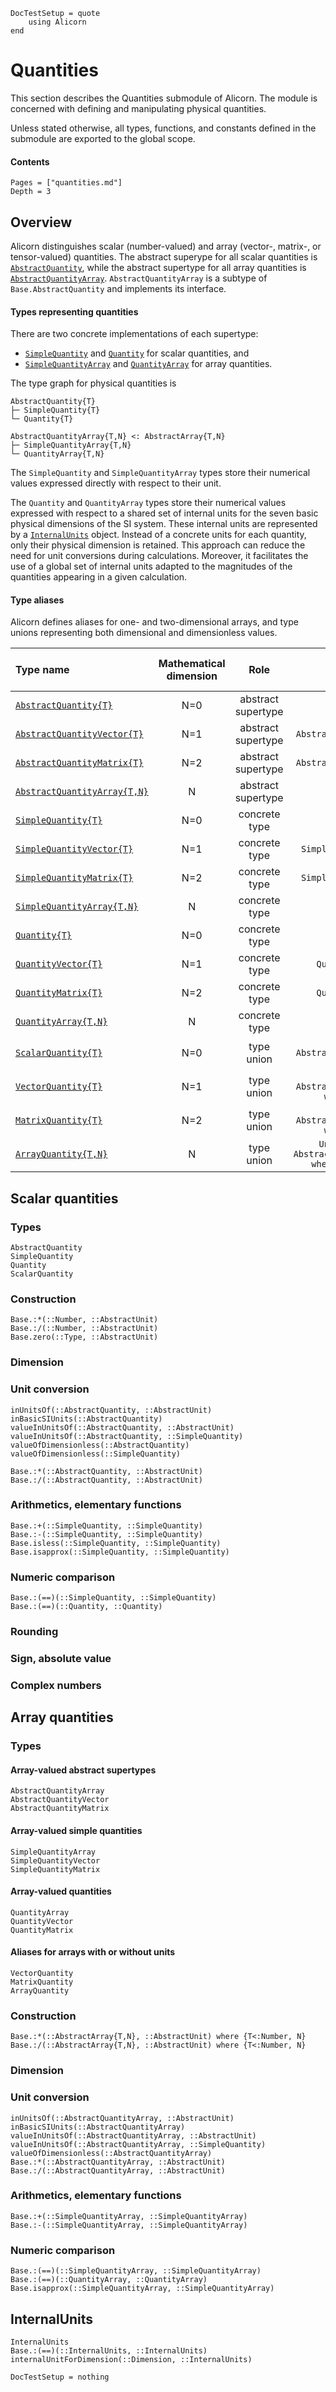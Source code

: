 ```@meta
DocTestSetup = quote
    using Alicorn
end
```

# Quantities

This section describes the Quantities submodule of Alicorn. The module is concerned with defining and manipulating physical quantities.

Unless stated otherwise, all types, functions, and constants defined in the submodule are exported to the global scope.

#### Contents

```@contents
Pages = ["quantities.md"]
Depth = 3
```

## Overview

Alicorn distinguishes scalar (number-valued) and array (vector-, matrix-, or
tensor-valued) quantities. The abstract superype for all scalar quantities is
[`AbstractQuantity`](@ref), while the abstract supertype for all array
quantities is [`AbstractQuantityArray`](@ref). `AbstractQuantityArray` is a
subtype of `Base.AbstractQuantity` and implements its interface.

#### Types representing quantities

There are two concrete implementations of each supertype:
- [`SimpleQuantity`](@ref) and [`Quantity`](@ref) for scalar quantities, and
- [`SimpleQuantityArray`](@ref) and [`QuantityArray`](@ref) for array quantities.

The type graph for physical quantities is
```
AbstractQuantity{T}
├─ SimpleQuantity{T}
└─ Quantity{T}

AbstractQuantityArray{T,N} <: AbstractArray{T,N}
├─ SimpleQuantityArray{T,N}
└─ QuantityArray{T,N}
```

The `SimpleQuantity` and `SimpleQuantityArray` types store their numerical
values expressed directly with respect to their unit.

The `Quantity` and `QuantityArray` types store their numerical values expressed
with respect to a shared set of internal units for the seven basic physical
dimensions of the SI system. These internal units are represented by a
[`InternalUnits`](@ref) object. Instead of a concrete units for each quantity,
only their physical dimension is retained. This approach can reduce the need for
unit conversions during calculations. Moreover, it facilitates the use of a
global set of internal units adapted to the magnitudes of the quantities
appearing in a given calculation.

#### Type aliases

Alicorn defines aliases for one- and two-dimensional arrays, and type unions
representing both dimensional and dimensionless values.

| Type name | Mathematical dimension | Role  | Alias for | Carries physical dimension |
| :---      | :---:           | :---: | :---:        | :---:        |
| [`AbstractQuantity{T}`](@ref) | N=0 | abstract supertype | - | yes |
| [`AbstractQuantityVector{T}`](@ref) | N=1 | abstract supertype | `AbstractQuantityArray{T,1}` | yes |
| [`AbstractQuantityMatrix{T}`](@ref) | N=2 | abstract supertype | `AbstractQuantityArray{T,2}` | yes |
| [`AbstractQuantityArray{T,N}`](@ref) | N | abstract supertype | - | yes |
| [`SimpleQuantity{T}`](@ref) | N=0 | concrete type | - | yes |
| [`SimpleQuantityVector{T}`](@ref) | N=1 | concrete type | `SimpleQuantityArray{T,1}` | yes |
| [`SimpleQuantityMatrix{T}`](@ref) | N=2 | concrete type | `SimpleQuantityArray{T,2}` | yes |
| [`SimpleQuantityArray{T,N}`](@ref) | N | concrete type | - | yes |
| [`Quantity{T}`](@ref) | N=0 | concrete type | - | yes |
| [`QuantityVector{T}`](@ref) | N=1 | concrete type | `QuantityArray{T,1}` | yes |
| [`QuantityMatrix{T}`](@ref) | N=2 | concrete type | `QuantityArray{T,2}` | yes |
| [`QuantityArray{T,N}`](@ref) | N | concrete type | - | yes |
| [`ScalarQuantity{T}`](@ref) | N=0 | type union | `Union{T, AbstractQuantity{T}} where T<:Number` | either yes or no |
| [`VectorQuantity{T}`](@ref) | N=1 | type union | `Union{T, AbstractQuantityVector{T}} where T<:Number` | either yes or no |
| [`MatrixQuantity{T}`](@ref) | N=2 | type union | `Union{T, AbstractQuantityMatrix{T}} where T<:Number` | either yes or no |
| [`ArrayQuantity{T,N}`](@ref) | N | type union | `Union{Array{T,N}, AbstractQuantityArray{T,N}} where {T<:Number, N}` | either yes or no |


## Scalar quantities

### Types

```@docs
AbstractQuantity
SimpleQuantity
Quantity
ScalarQuantity
```

### Construction

```@docs
Base.:*(::Number, ::AbstractUnit)
Base.:/(::Number, ::AbstractUnit)
Base.zero(::Type, ::AbstractUnit)
```

### Dimension


### Unit conversion

```@docs
inUnitsOf(::AbstractQuantity, ::AbstractUnit)
inBasicSIUnits(::AbstractQuantity)
valueInUnitsOf(::AbstractQuantity, ::AbstractUnit)
valueInUnitsOf(::AbstractQuantity, ::SimpleQuantity)
valueOfDimensionless(::AbstractQuantity)
valueOfDimensionless(::SimpleQuantity)
```

```@docs
Base.:*(::AbstractQuantity, ::AbstractUnit)
Base.:/(::AbstractQuantity, ::AbstractUnit)
```

### Arithmetics, elementary functions

```@docs
Base.:+(::SimpleQuantity, ::SimpleQuantity)
Base.:-(::SimpleQuantity, ::SimpleQuantity)
Base.isless(::SimpleQuantity, ::SimpleQuantity)
Base.isapprox(::SimpleQuantity, ::SimpleQuantity)
```

### Numeric comparison

```@docs
Base.:(==)(::SimpleQuantity, ::SimpleQuantity)
Base.:(==)(::Quantity, ::Quantity)
```

### Rounding

### Sign, absolute value

### Complex numbers



## Array quantities

### Types

#### Array-valued abstract supertypes

```@docs
AbstractQuantityArray
AbstractQuantityVector
AbstractQuantityMatrix
```

#### Array-valued simple quantities

```@docs
SimpleQuantityArray
SimpleQuantityVector
SimpleQuantityMatrix
```

#### Array-valued quantities

```@docs
QuantityArray
QuantityVector
QuantityMatrix
```

#### Aliases for arrays with or without units

```@docs
VectorQuantity
MatrixQuantity
ArrayQuantity
```

### Construction

```@docs
Base.:*(::AbstractArray{T,N}, ::AbstractUnit) where {T<:Number, N}
Base.:/(::AbstractArray{T,N}, ::AbstractUnit) where {T<:Number, N}
```


### Dimension

### Unit conversion

```@docs
inUnitsOf(::AbstractQuantityArray, ::AbstractUnit)
inBasicSIUnits(::AbstractQuantityArray)
valueInUnitsOf(::AbstractQuantityArray, ::AbstractUnit)
valueInUnitsOf(::AbstractQuantityArray, ::SimpleQuantity)
valueOfDimensionless(::AbstractQuantityArray)
Base.:*(::AbstractQuantityArray, ::AbstractUnit)
Base.:/(::AbstractQuantityArray, ::AbstractUnit)
```

### Arithmetics, elementary functions

```@docs
Base.:+(::SimpleQuantityArray, ::SimpleQuantityArray)
Base.:-(::SimpleQuantityArray, ::SimpleQuantityArray)
```

### Numeric comparison

```@docs
Base.:(==)(::SimpleQuantityArray, ::SimpleQuantityArray)
Base.:(==)(::QuantityArray, ::QuantityArray)
Base.isapprox(::SimpleQuantityArray, ::SimpleQuantityArray)
```


## InternalUnits

```@docs
InternalUnits
Base.:(==)(::InternalUnits, ::InternalUnits)
internalUnitForDimension(::Dimension, ::InternalUnits)
```

```@meta
DocTestSetup = nothing
```
